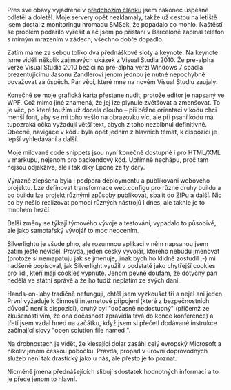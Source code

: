 <!-- dcterms:identifier = aspnetcz#214 -->
<!-- dcterms:title = TechEd Developers 2008: Den první -->
<!-- dcterms:abstract = První den TechEdu je vždycky takový nanečisto, ostatně jsou v něm jenom dva přednáškové sloty. A keynote. Na co že se to můžeme těšit? -->
<!-- np9:categoryId = 6 -->
<!-- x4w:category = Akce a události -->
<!-- np9:authorId = 1 -->
<!-- np9:authorEmail = michal.valasek@altairis.cz -->
<!-- dcterms:creator = Michal Altair Valášek -->
<!-- dcterms:created = 2008-11-11T00:30:36.513+01:00 -->
<!-- dcterms:dateAccepted = 2008-11-11T00:30:36.513+01:00 -->

Přes své obavy vyjádřené v [předchozím článku](http://www.aspnet.cz/Articles/212-co-nas-ceka-na-techedu.aspx) jsem nakonec úspěšně odletěl a doletěl. Moje servery opět nezklamaly, takže už cestou na letiště jsem dostal z monitoringu hromadu SMSek, že popadalo co mohlo. Naštěstí se problém podařilo vyřešit a ač jsem po přistání v Barceloně zapínal telefon s mírným mrazením v zádech, všechno dobře dopadlo.

Zatím máme za sebou toliko dva přednáškové sloty a keynote. Na keynote jsme viděli několik zajímavých ukázek z Visual Studia 2010. Že pre-alpha verze Visual Studia 2010 bežící na pre-alpha verzi Windows 7 spadla prezentujícímu Jasonu Zandlerovi jenom jednou je nutné nepochybně považovat za úspěch. Pár věcí, které mne na novém Visual Studiu zaujaly:

Konečně se moje grafická karta přestane nudit, protože editor je napsaný ve WPF. Což mimo jiné znamená, že jej lze plynule zvětšovat a zmenšovat. To je věc, po které toužím už docela dlouho – při běžné orientaci v kódu chci menší font, aby se mi toho vešlo na obrazovku víc, ale při psaní kódu má tupozraká očka vyžadují větší text, abych z toho nezblbnul definitivně. Obecně, navigace v kódu byla opět jedním z hlavních témat, k dispozici je lepší vyhledávání a další.

Moje milované code snippets jsou nyní konečně dostupné i pro HTML/XML v markupu, nejenom pro backendový kód. Upřímně nechápu, proč tam nejsou odjakživa, ale i tak díky Eponě za ty dary.

Výrazně zlepšena byla i podpora deploymentu a publikování webového projektu. Lze definovat transformace web.configu pro různé druhy buildu a po buildu lze projekt různými způsoby publikovat, sbalit do ZIPu a další. Nic co by nešlo realizovat pomocí různých nástrojů i dnes, ale takhle je to mnohem hezčí.

Další změny se týkají týmového vývoje a testování, vypadalo to působivě, ale jako samotářský vývojář to moc neocením.

Silverlightu je všude plno, ale rozumnou aplikaci v něm napsanou jsem zatím ještě neviděl. Pravda, jeden český vývojář, kterého nebudu jmenovat (protože si nemapatuju jak se jmenuje, jinak bych ho klidně zostudil ;-) mi nadšeně popisoval, jak Silverlight využil v podstatě jako chytřejší cookies pro lidi, kteří mají cookies vypnuté. Jenom pevně doufám, že dotyčný pán nedělá ve státní správě a že ho tudíž neplatím ze svých daní.

Hands-on-laby tradičně nefungují, chtěl jsem vyzkoušet tři a nejel ani jeden. První vyžaduje k činnosti internetové připojení (které z bezpečnostních důvodů není k dispozici), druhý byl "dočasně nedostupný" (přičemž ze zkušenosti vím, že ona dočasnost zpravidla trvá do konce konference) a třetí jsem vzdal hned na začátku, když jsem si přečetl dodávané instrukce začínající slovy "open solution file named *<enter solution name here>*".

Na drobnostech je vidět, že klesající dolar zasáhl celý evropský Microsoft a nikoliv jenom českou pobočku. Pravda, propad v úrovni doprovodných služeb není tak drastický jako u nás, ale přesto je to poznat.

Nicméně jména přednášejících slibují sdostatek hodnotných informací a to je přece jenom to hlavní.